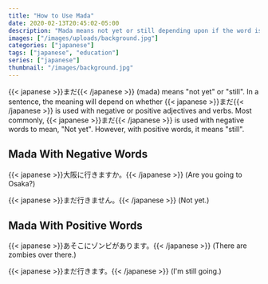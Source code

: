 ```yaml
---
title: "How to Use Mada"
date: 2020-02-13T20:45:02-05:00
description: "Mada means not yet or still depending upon if the word is used with negative or positive words."
images: ["/images/uploads/background.jpg"]
categories: ["japanese"]
tags: ["japanese", "education"]
series: ["japanese"]
thumbnail: "/images/background.jpg"
---
```


{{< japanese >}}まだ{{< /japanese >}} (mada) means "not yet" or "still". In a sentence, the meaning will depend on whether {{< japanese >}}まだ{{< /japanese >}} is used with negative or positive adjectives and verbs. Most commonly, {{< japanese >}}まだ{{< /japanese >}} is used with negative words to mean, "Not yet". However, with positive words, it means "still".

## Mada With Negative Words

{{< japanese >}}大阪に行きますか。{{< /japanese >}} (Are you going to Osaka?)

{{< japanese >}}まだ行きません。{{< /japanese >}} (Not yet.)

## Mada With Positive Words

{{< japanese >}}あそこにゾンビがあります。{{< /japanese >}} (There are zombies over there.)

{{< japanese >}}まだ行きます。{{< /japanese >}} (I'm still going.)
